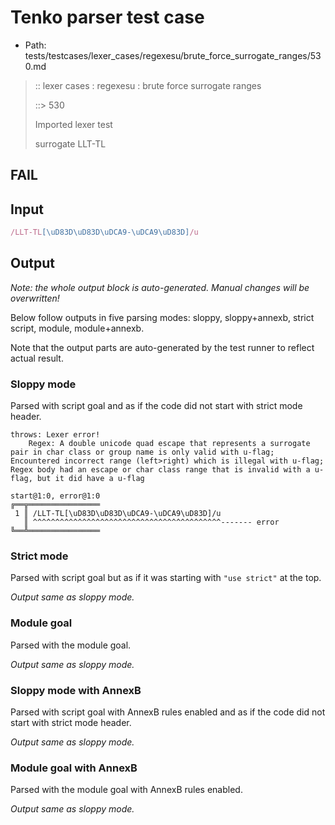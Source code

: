 # Tenko parser test case

- Path: tests/testcases/lexer_cases/regexesu/brute_force_surrogate_ranges/530.md

> :: lexer cases : regexesu : brute force surrogate ranges
>
> ::> 530
>
> Imported lexer test
>
> surrogate LLT-TL

## FAIL

## Input

`````js
/LLT-TL[\uD83D\uD83D\uDCA9-\uDCA9\uD83D]/u
`````

## Output

_Note: the whole output block is auto-generated. Manual changes will be overwritten!_

Below follow outputs in five parsing modes: sloppy, sloppy+annexb, strict script, module, module+annexb.

Note that the output parts are auto-generated by the test runner to reflect actual result.

### Sloppy mode

Parsed with script goal and as if the code did not start with strict mode header.

`````
throws: Lexer error!
    Regex: A double unicode quad escape that represents a surrogate pair in char class or group name is only valid with u-flag; Encountered incorrect range (left>right) which is illegal with u-flag; Regex body had an escape or char class range that is invalid with a u-flag, but it did have a u-flag

start@1:0, error@1:0
╔══╦════════════════
 1 ║ /LLT-TL[\uD83D\uD83D\uDCA9-\uDCA9\uD83D]/u
   ║ ^^^^^^^^^^^^^^^^^^^^^^^^^^^^^^^^^^^^^^^^^^------- error
╚══╩════════════════

`````

### Strict mode

Parsed with script goal but as if it was starting with `"use strict"` at the top.

_Output same as sloppy mode._

### Module goal

Parsed with the module goal.

_Output same as sloppy mode._

### Sloppy mode with AnnexB

Parsed with script goal with AnnexB rules enabled and as if the code did not start with strict mode header.

_Output same as sloppy mode._

### Module goal with AnnexB

Parsed with the module goal with AnnexB rules enabled.

_Output same as sloppy mode._
